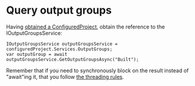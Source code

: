 Query output groups
===================

Having [obtained a ConfiguredProject](Finding_CPS_in_a_VS_project.md),
obtain the reference to the IOutputGroupsService:

    IOutputGroupsService outputGroupsService = configuredProject.Services.OutputGroups;
    var outputGroup = await outputGroupsService.GetOutputGroupsAsync("Built");

Remember that if you need to synchronously block on the result
instead of "await"ing it, that you follow [the threading rules][1].

 [1]: http://blogs.msdn.com/b/andrewarnottms/archive/2014/05/07/asynchronous-and-multithreaded-programming-within-vs-using-the-joinabletaskfactory.aspx